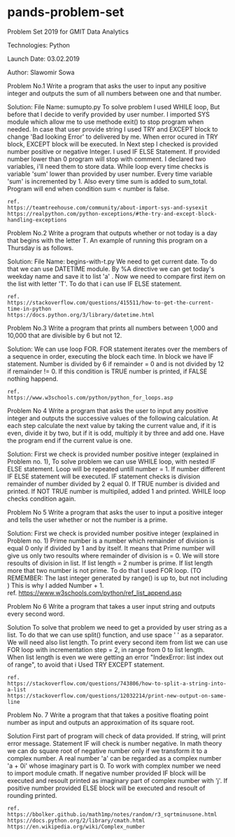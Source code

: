 # pands-problem-set

Problem Set 2019 for GMIT Data Analytics 

Technologies: Python

Launch Date: 03.02.2019

Author: Slawomir Sowa

Problem No.1 
    Write a program that asks the user to input any positive integer and outputs the
    sum of all numbers between one and that number.

Solution:
    File Name: sumupto.py 
    To solve problem I used WHILE loop,
    But before that I decide to verify provided by user number. I imported SYS module which allow me to use methode exit() to stop program when needed. In case that user provide string I used TRY and EXCEPT block to change 'Bad looking Error' to delivered by me. When error ocured in TRY block, EXCEPT block will be executed. In  Next step I checked is provided number positive or negative Integer. I used IF ELSE Statement. If provided number lower than 0 program will stop with comment. I declared two variables, i'll need them to store data.
    While loop every time checks is variable 'sum' lower than provided by user number. Every time variable 'sum' is incremented by 1. Also every time sum is added to sum_total. Program will end when condition sum < number is false. 
    
    ref.
    https://teamtreehouse.com/community/about-import-sys-and-sysexit
    https://realpython.com/python-exceptions/#the-try-and-except-block-handling-exceptions

Problem No.2 
    Write a program that outputs whether or not today is a day that begins with the
    letter T. An example of running this program on a Thursday is as follows.

Solution:
    File Name: begins-with-t.py
    We need to get current date. To do that we can use DATETIME module. By %A directive we can get today's weekday name and save it to list 'a' . Now we need to compare first item on the list with letter 'T'. To do that i can use IF ELSE statement.    

    ref.
    https://stackoverflow.com/questions/415511/how-to-get-the-current-time-in-python 
    https://docs.python.org/3/library/datetime.html

Problem No.3
    Write a program that prints all numbers between 1,000 and 10,000 that are divisible
    by 6 but not 12.

Solution:
    We can use loop FOR. FOR statement iterates over the members of a sequence in order, executing the block each time. In block we have IF statement. Number is divided by 6 if remainder = 0 and is not divided by 12 if remainder != 0. If this condition is TRUE number is printed, if FALSE nothing happend. 
    
    ref.
    https://www.w3schools.com/python/python_for_loops.asp

Problem No 4
    Write a program that asks the user to input any positive integer and outputs the
    successive values of the following calculation. At each step calculate the next value
    by taking the current value and, if it is even, divide it by two, but if it is odd, multiply
    it by three and add one. Have the program end if the current value is one.

Solution:
    First we check is provided number positive integer (explained in Problem no. 1), 
    To solve problem we can use WHILE loop, with nested IF ELSE statement. Loop will be repeated untill number = 1. If number different IF ELSE statement will be executed. IF statement checks is division remainder of number divided by 2 equal 0. If TRUE number is divided and printed. If NOT TRUE number is multipiled, added 1 and printed. WHILE loop checks condition again.

Problem No 5
    Write a program that asks the user to input a positive integer and tells the user
    whether or not the number is a prime.

Solution:
    First we check is provided number positive integer (explained in Problem no. 1)
    Prime number is a number which remainder of division is equal 0 only if divided by 1 and by itself. It means that Prime number will give us only two resoults where remainder of division is = 0. We will store resoults of division in list. If list length = 2 number is prime. If list length more that two number is not prime. To do that I used FOR loop. (TO REMEMBER: The last integer generated by range() is up to, but not including ) This is why I added Number + 1.    
    ref.
    https://www.w3schools.com/python/ref_list_append.asp


Problem No 6
    Write a program that takes a user input string and outputs every second word.
        
Solution
    To solve that problem we need to get a provided by user string as a list. To do that we can use split() function, and use space ' ' as a separator. We will need also list length. 
    To print every second item from list we can use FOR loop with incrementation step = 2, in range from 0 to list length.   
    When list length is even we were getting an error "IndexError: list index out of range", to avoid that i Used TRY EXCEPT statement.   

    ref.
    https://stackoverflow.com/questions/743806/how-to-split-a-string-into-a-list
    https://stackoverflow.com/questions/12032214/print-new-output-on-same-line

Problem No. 7
    Write a program that that takes a positive floating point number as input and outputs
    an approximation of its square root.

Solution
    First part of program will check of data provided. If string, will print error message. 
    Statement IF will check is number negative. In math theory we can do square root of negative number only if we transform it to a complex number. A real number 'a' can be regarded as a complex number 'a + 0i' whose imaginary part is 0. To work with complex number we need to import module cmath. If negative number provided IF block will be executed and resoult printed as imaginary part of complex number with 'j'. If positive number provided ELSE block will be executed and resoult of rounding printed.    

    ref.
    https://bbolker.github.io/math1mp/notes/random/r3_sqrtminusone.html
    https://docs.python.org/2/library/cmath.html
    https://en.wikipedia.org/wiki/Complex_number
